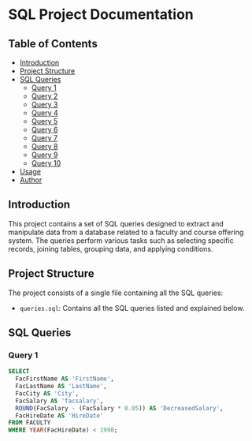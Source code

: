 # SQL Project Documentation

## Table of Contents
- [Introduction](#introduction)
- [Project Structure](#project-structure)
- [SQL Queries](#sql-queries)
  - [Query 1](#query-1)
  - [Query 2](#query-2)
  - [Query 3](#query-3)
  - [Query 4](#query-4)
  - [Query 5](#query-5)
  - [Query 6](#query-6)
  - [Query 7](#query-7)
  - [Query 8](#query-8)
  - [Query 9](#query-9)
  - [Query 10](#query-10)
- [Usage](#usage)
- [Author](#author)

## Introduction
This project contains a set of SQL queries designed to extract and manipulate data from a database related to a faculty and course offering system. The queries perform various tasks such as selecting specific records, joining tables, grouping data, and applying conditions.

## Project Structure
The project consists of a single file containing all the SQL queries:
- `queries.sql`: Contains all the SQL queries listed and explained below.

## SQL Queries

### Query 1
```sql
SELECT 
  FacFirstName AS 'FirstName', 
  FacLastName AS 'LastName', 
  FacCity AS 'City', 
  FacSalary AS 'facsalary', 
  ROUND(FacSalary - (FacSalary * 0.05)) AS 'DecreasedSalary', 
  FacHireDate AS 'HireDate'
FROM FACULTY
WHERE YEAR(FacHireDate) < 1998;
